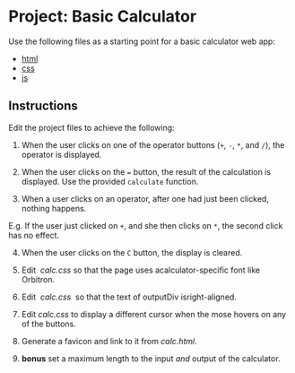 # Project: Basic ​Calculator

Use the following files as a starting point for a basic calculator web app:

* [html](assets/calc.html)
* [css](assets/calc.css)
* [js](assets/calc.js)

## Instructions

Edit the project files to achieve the following:

1. When the user clicks on one of the operator buttons  (`+`, `-`, `*`, and `/`), the operator is displayed.

2. When the user clicks on the `=` button, the result of the calculation is displayed. Use the provided `calculate` function.

3. When a user clicks on an operator, after one had just been clicked, nothing happens.

E.g. If the user just clicked on `+`, and she then clicks on `*`, the second click has no effect.

4. When the user clicks on the `​C`​ ​button​, ​the​ ​display is cleared.

5. Edit​ ​​ _calc.css_ ​​​so​ ​that​ ​the​ ​page​ ​uses​ ​a​ ​calculator-specific​ font​ ​like​ ​​Orbitron​.

6. Edit​ ​​ _calc.css_ ​ ​​so​ ​that​ ​the​ ​text​ ​of​ ​​outputDiv​​ ​is​ right-aligned.

7. Edit _calc.css_ to display a different cursor when the mose hovers on any of the buttons.

7. Generate​ ​a​ ​​favicon​​ ​and​ ​link​ ​to​ ​it​ ​from​ ​​ _calc.html_.

8. **bonus** set a maximum length to the input *and* output of the calculator.